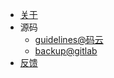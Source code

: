 * [关于](README.md)
* 源码
  * [guidelines@码云](https://gitee.com/uwings/guidelines)
  * [backup@gitlab](http://git.baotian.me:8000/jovi/guidelines)
* [反馈](https://gitee.com/uwings/guidelines/issues)